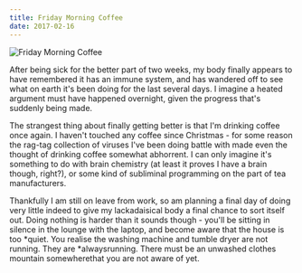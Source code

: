 ```yaml
---
title: Friday Morning Coffee
date: 2017-02-16
---
```


![Friday Morning Coffee](https://source.unsplash.com/y7GlIdTUOvo/1600x900)

After being sick for the better part of two weeks, my body finally appears to have remembered it has an immune system, and has wandered off to see what on earth it's been doing for the last several days. I imagine a heated argument must have happened overnight, given the progress that's suddenly being made.

The strangest thing about finally getting better is that I'm drinking coffee once again. I haven't touched any coffee since Christmas - for some reason the rag-tag collection of viruses I've been doing battle with made even the thought of drinking coffee somewhat abhorrent. I can only imagine it's something to do with brain chemistry (at least it proves I have a brain though, right?), or some kind of subliminal programming on the part of tea manufacturers.

Thankfully I am still on leave from work, so am planning a final day of doing very little indeed to give my lackadaisical body a final chance to sort itself out. Doing nothing is harder than it sounds though - you'll be sitting in silence in the lounge with the laptop, and become aware that the house is too *quiet. You realise the washing machine and tumble dryer are not running. They are *alwaysrunning. There must be an unwashed clothes mountain somewherethat you are not aware of yet.